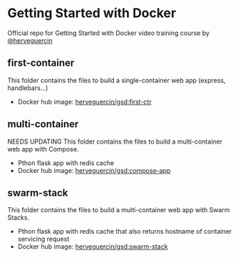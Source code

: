 # Getting Started with Docker

Official repo for Getting Started with Docker video training course by [@herveguercin](https://twitter.com/herveguercin)

## first-container

This folder contains the files to build a single-container web app (express, handlebars...)
- Docker hub image: [herveguercin/gsd:first-ctr](https://hub.docker.com/repository/docker/herveguercin/gsd)

## multi-container

NEEDS UPDATING
This folder contains the files to build a multi-container web app with Compose.
- Pthon flask app with redis cache
- Docker hub image: [herveguercin/gsd:compose-app](https://hub.docker.com/repository/docker/herveguercin/gsd)

## swarm-stack

This folder contains the files to build a multi-container web app with Swarm Stacks.
- Pthon flask app with redis cache that also returns hostname of container servicing request
- Docker hub image: [herveguercin/gsd:swarm-stack](https://hub.docker.com/repository/docker/herveguercin/gsd)
